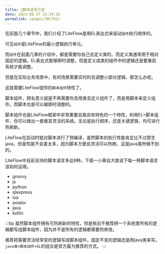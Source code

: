 ```yaml
---
title: 🌭脚本语言介绍
date: 2023-08-27 22:54:15
permalink: /pages/38c781/
---
```


在前面几个章节中，我们介绍了LiteFlow是用EL表达式来驱动`组件`执行顺序的。

可见`组件`是LiteFlow的最小逻辑执行单元。

而`组件`在前面几章的介绍中，都是需要你自己去定义类的。而定义类通常用于相对固定的逻辑，EL表达式能够即时调整，但是定义成类的组件中的逻辑还是要重启系统才能调整。

但是在实际业务场景中，有的场景需要实时的去调整小部分逻辑，那怎么办呢。

这就需要LiteFlow提供的`脚本组件`特性了。

脚本组件，顾名思义就是不再需要你去用类去定义组件了，而是用脚本来定义组件。而脚本也是可以被即时调整的。

脚本组件也是LiteFlow框架中非常重要且极具有特色的一个特性，利用EL+脚本组件，你可以做出一套极其灵活的系统。无论是执行顺序，还是关键逻辑，均可进行热刷新。

LiteFlow在启动时就对脚本进行了预编译，虽然脚本的执行性能肯定比不过原生java，但是性能不会差太多，因为脚本方便且灵活可以热刷，这是java类所做不到的。

LiteFlow中目前支持的脚本语言多达8种。下面一小章会大致说下每一种脚本语言该如何运用。

* groovy
* js
* python
* qlexpress
* lua
* aviator
* java
* kotlin

:::tip
虽然脚本组件拥有可热刷新的特性，但是依旧不推荐把一个系统里所有的逻辑都写成脚本组件，因为并不是所有的逻辑都需要热修改。

推荐把需要灵活经常变的逻辑写成脚本组件，固定不变的逻辑还是用java类来写。`java类+脚本组件+EL`的组合是官方最为推荐的方式。
:::